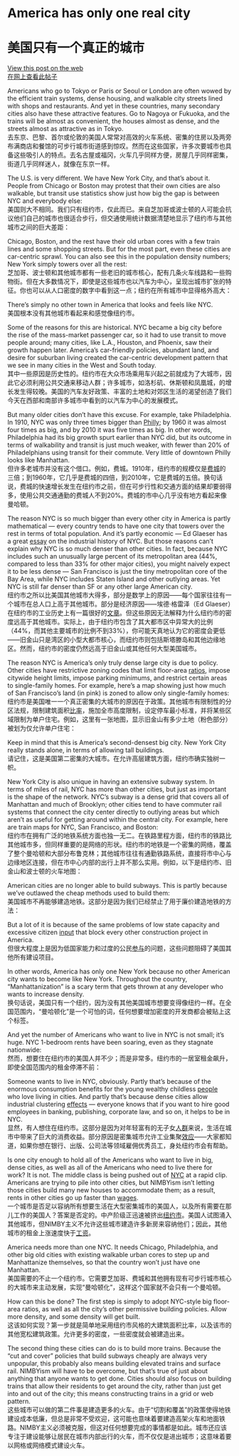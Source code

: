 # America has only one real city  
# 美国只有一个真正的城市  

[View this post on the web](https://www.noahpinion.blog/p/america-has-only-one-real-city)  
[在网上查看此帖子](https://www.noahpinion.blog/p/america-has-only-one-real-city)  

Americans who go to Tokyo or Paris or Seoul or London are often wowed by the efficient train systems, dense housing, and walkable city streets lined with shops and restaurants. And yet in these countries, many secondary cities also have these attractive features. Go to Nagoya or Fukuoka, and the trains will be almost as convenient, the houses almost as dense, and the streets almost as attractive as in Tokyo.  
去东京、巴黎、首尔或伦敦的美国人常常对高效的火车系统、密集的住房以及两旁布满商店和餐馆的可步行城市街道感到惊叹。然而在这些国家，许多次要城市也具备这些吸引人的特点。去名古屋或福冈，火车几乎同样方便，房屋几乎同样密集，街道几乎同样迷人，就像在东京一样。  

The U.S. is very different. We have New York City, and that’s about it. People from Chicago or Boston may protest that their own cities are also walkable, but transit use statistics show just how big the gap is between NYC and everybody else:  
美国则大不相同。我们只有纽约市，仅此而已。来自芝加哥或波士顿的人可能会抗议他们自己的城市也很适合步行，但交通使用统计数据清楚地显示了纽约市与其他城市之间的巨大差距：  

Chicago, Boston, and the rest have their old urban cores with a few train lines and some shopping streets. But for the most part, even these cities are car-centric sprawl. You can also see this in the population density numbers; New York simply towers over all the rest:  
芝加哥、波士顿和其他城市都有一些老旧的城市核心，配有几条火车线路和一些购物街。但在大多数情况下，即使是这些城市也以汽车为中心，呈现出城市扩张的特征。你也可以从人口密度的数字中看到这一点；纽约在所有城市中显得格外高大：  

There’s simply no other town in America that looks and feels like NYC.  
美国根本没有其他城市看起来和感觉像纽约市。  

Some of the reasons for this are historical. NYC became a big city before the rise of the mass-market passenger car, so it had to use transit to move people around; many cities, like L.A., Houston, and Phoenix, saw their growth happen later. America’s car-friendly policies, abundant land, and desire for suburban living created the car-centric development pattern that we see in many cities in the West and South today.  
其中一些原因是历史性的。纽约市在大众市场乘用车兴起之前就成为了大城市，因此它必须利用公共交通来移动人群；许多城市，如洛杉矶、休斯顿和凤凰城，的增长发生得较晚。美国的汽车友好政策、丰富的土地和对郊区生活的渴望创造了我们今天在西部和南部许多城市中看到的以汽车为中心的发展模式。  

But many older cities don’t have this excuse. For example, take Philadelphia. In 1910, NYC was only three times bigger than [Philly](https://substack.com/redirect/18e93274-9b0f-4119-8cbc-415087b936cd?j=eyJ1IjoiMjBsbmJwIn0.KztYzEWpJOR2MnnIg5ijVYRyTJF67hinhCJnHuA6bbA); by 1960 it was almost four times as big, and by 2010 it was five times as big. In other words, Philadelphia had its big growth spurt earlier than NYC did, but its outcome in terms of walkability and transit is just much weaker, with fewer than 20% of Philadelphians using transit for their commute. Very little of downtown Philly looks like Manhattan.  
但许多老城市并没有这个借口。例如，费城。1910年，纽约市的规模仅是[费城](https://substack.com/redirect/18e93274-9b0f-4119-8cbc-415087b936cd?j=eyJ1IjoiMjBsbmJwIn0.KztYzEWpJOR2MnnIg5ijVYRyTJF67hinhCJnHuA6bbA)的三倍；到1960年，它几乎是费城的四倍，到2010年，它是费城的五倍。换句话说，费城的快速增长发生在纽约市之前，但在可步行性和交通方面的结果却要弱得多，使用公共交通通勤的费城人不到20%。费城的市中心几乎没有地方看起来像曼哈顿。  

The reason NYC is so much bigger than every other city in America is partly mathematical — every country tends to have one city that towers over the rest in terms of total population. And it’s partly economic — Ed Glaeser has a great [essay](https://substack.com/redirect/b2102691-addc-4caa-9c7e-b415189d9dd5?j=eyJ1IjoiMjBsbmJwIn0.KztYzEWpJOR2MnnIg5ijVYRyTJF67hinhCJnHuA6bbA) on the industrial history of NYC. But those reasons can’t explain why NYC is so much denser than other cities. In fact, because NYC includes such an unusually large percent of its metropolitan area (44%, compared to less than 33% for other major cities), you might naively expect it to be less dense — San Francisco is just the tiny metropolitan core of the Bay Area, while NYC includes Staten Island and other outlying areas. Yet NYC is still far denser than SF or any other large American city.  
纽约市之所以比美国其他城市大得多，部分是数学上的原因——每个国家往往有一个城市在总人口上高于其他城市。部分是经济原因——埃德·格雷泽（Ed Glaeser）在纽约市的工业历史上有一篇很好的[文章](https://substack.com/redirect/b2102691-addc-4caa-9c7e-b415189d9dd5?j=eyJ1IjoiMjBsbmJwIn0.KztYzEWpJOR2MnnIg5ijVYRyTJF67hinhCJnHuA6bbA)。但这些原因无法解释为什么纽约市的密度远高于其他城市。实际上，由于纽约市包含了其大都市区中异常大的比例（44%，而其他主要城市的比例不到33%），你可能天真地认为它的密度会更低——旧金山只是湾区的小型大都市核心，而纽约市则包括斯塔滕岛和其他边缘地区。然而，纽约市的密度仍然远高于旧金山或其他任何大型美国城市。  

The reason NYC is America’s only truly dense large city is due to policy. Other cities have restrictive zoning codes that limit floor-area [ratios](https://substack.com/redirect/bfd28169-2af1-4675-9f47-611b59f89c46?j=eyJ1IjoiMjBsbmJwIn0.KztYzEWpJOR2MnnIg5ijVYRyTJF67hinhCJnHuA6bbA), impose citywide height limits, impose parking minimums, and restrict certain areas to single-family homes. For example, here’s a map showing just how much of San Francisco’s land (in pink) is zoned to allow only single-family homes:  
纽约市是美国唯一一个真正密集的大城市的原因在于政策。其他城市有限制性的分区法规，限制建筑面积[比率](https://substack.com/redirect/bfd28169-2af1-4675-9f47-611b59f89c46?j=eyJ1IjoiMjBsbmJwIn0.KztYzEWpJOR2MnnIg5ijVYRyTJF67hinhCJnHuA6bbA)，施加全市高度限制，设定停车最小标准，并将某些区域限制为单户住宅。例如，这里有一张地图，显示旧金山有多少土地（粉色部分）被划为仅允许单户住宅：  

Keep in mind that this is America’s second-densest big city. New York City really stands alone, in terms of allowing tall buildings.  
请记住，这是美国第二密集的大城市。在允许高层建筑方面，纽约市确实独树一帜。  

New York City is also unique in having an extensive subway system. In terms of miles of rail, NYC has more than other cities, but just as important is the shape of the network. NYC’s subway is a dense grid that covers all of Manhattan and much of Brooklyn; other cities tend to have commuter rail systems that connect the city center directly to outlying areas but which aren’t as useful for getting around within the central city. For example, here are train maps for NYC, San Francisco, and Boston:  
纽约市在拥有广泛的地铁系统方面也独一无二。在铁路里程方面，纽约市的铁路比其他城市多，但同样重要的是网络的形状。纽约市的地铁是一个密集的网络，覆盖了整个曼哈顿和大部分布鲁克林；其他城市往往有通勤铁路系统，直接将市中心与边缘地区连接，但在市中心内部的出行上并不那么实用。例如，以下是纽约市、旧金山和波士顿的火车地图：  

American cities are no longer able to build subways. This is partly because we’ve outlawed the cheap methods used to build them:  
美国城市不再能够建造地铁。这部分是因为我们已经禁止了用于廉价建造地铁的方法：  

But a lot of it is because of the same problems of low state capacity and excessive citizen [input](https://substack.com/redirect/14805d33-42a1-4fe0-a9a4-354a8b418393?j=eyJ1IjoiMjBsbmJwIn0.KztYzEWpJOR2MnnIg5ijVYRyTJF67hinhCJnHuA6bbA) that block every other construction project in America.  
但很大程度上是因为低国家能力和过度的公民[参与](https://substack.com/redirect/14805d33-42a1-4fe0-a9a4-354a8b418393?j=eyJ1IjoiMjBsbmJwIn0.KztYzEWpJOR2MnnIg5ijVYRyTJF67hinhCJnHuA6bbA)的问题，这些问题阻碍了美国其他所有建设项目。  

In other words, America has only one New York because no other American city wants to become like New York. Throughout the country, “Manhattanization” is a scary term that gets thrown at any developer who wants to increase density.  
换句话说，美国只有一个纽约，因为没有其他美国城市想要变得像纽约一样。在全国范围内，“曼哈顿化”是一个可怕的词，任何想要增加密度的开发商都会被贴上这个标签。  

And yet the number of Americans who want to live in NYC is not small; it’s huge. NYC 1-bedroom rents have been soaring, even as they stagnate nationwide:  
然而，想要住在纽约市的美国人并不少；而是非常多。纽约市的一居室租金飙升，即使全国范围内的租金停滞不前：  

Someone wants to live in NYC, obviously. Partly that’s because of the enormous consumption benefits for the young wealthy childless [people](https://substack.com/redirect/beda94eb-1f39-42d0-9853-58d062cfd50a?j=eyJ1IjoiMjBsbmJwIn0.KztYzEWpJOR2MnnIg5ijVYRyTJF67hinhCJnHuA6bbA) who love living in cities. And partly that’s because dense cities allow industrial clustering [effects](https://substack.com/redirect/c9d5dae9-db24-4431-a381-0a649e08057d?j=eyJ1IjoiMjBsbmJwIn0.KztYzEWpJOR2MnnIg5ijVYRyTJF67hinhCJnHuA6bbA) — everyone knows that if you want to hire good employees in banking, publishing, corporate law, and so on, it helps to be in NYC.  
显然，有人想住在纽约市。这部分是因为对年轻富有的无子女[人群](https://substack.com/redirect/beda94eb-1f39-42d0-9853-58d062cfd50a?j=eyJ1IjoiMjBsbmJwIn0.KztYzEWpJOR2MnnIg5ijVYRyTJF67hinhCJnHuA6bbA)来说，生活在城市中带来了巨大的消费收益。部分原因是密集城市允许工业集聚[效应](https://substack.com/redirect/c9d5dae9-db24-4431-a381-0a649e08057d?j=eyJ1IjoiMjBsbmJwIn0.KztYzEWpJOR2MnnIg5ijVYRyTJF67hinhCJnHuA6bbA)——大家都知道，如果你想在银行、出版、公司法等领域雇佣优秀员工，身处纽约市会有帮助。  

Is one city enough to hold all of the Americans who want to live in big, dense cities, as well as all of the Americans who need to live there for work? It is not. The middle class is being pushed out of [NYC](https://substack.com/redirect/c762464f-7544-4421-b9f7-2bc6c572c900?j=eyJ1IjoiMjBsbmJwIn0.KztYzEWpJOR2MnnIg5ijVYRyTJF67hinhCJnHuA6bbA) at a rapid clip. Americans are trying to pile into other cities, but NIMBYism isn’t letting those cities build many new houses to accommodate them; as a result, rents in other cities go up faster than [wages](https://substack.com/redirect/c9aaa174-b26f-4ece-a1fe-0edbe9ab19d7?j=eyJ1IjoiMjBsbmJwIn0.KztYzEWpJOR2MnnIg5ijVYRyTJF67hinhCJnHuA6bbA).  
一个城市是否足以容纳所有想要生活在大型密集城市的美国人，以及所有需要在那儿工作的美国人？答案是否定的。中产阶级正迅速被挤出[纽约市](https://substack.com/redirect/c762464f-7544-4421-b9f7-2bc6c572c900?j=eyJ1IjoiMjBsbmJwIn0.KztYzEWpJOR2MnnIg5ijVYRyTJF67hinhCJnHuA6bbA)。美国人试图涌入其他城市，但NIMBY主义不允许这些城市建造许多新房来容纳他们；因此，其他城市的租金上涨速度快于[工资](https://substack.com/redirect/c9aaa174-b26f-4ece-a1fe-0edbe9ab19d7?j=eyJ1IjoiMjBsbmJwIn0.KztYzEWpJOR2MnnIg5ijVYRyTJF67hinhCJnHuA6bbA)。  

America needs more than one NYC. It needs Chicago, Philadelphia, and other big old cities with existing walkable urban cores to step up and Manhattanize themselves, so that the country won’t just have one Manhattan.  
美国需要的不止一个纽约市。它需要芝加哥、费城和其他拥有现有可步行城市核心的大城市来主动发展，实现“曼哈顿化”，这样这个国家就不会只有一个曼哈顿。  

How can this be done? The first step is simply to adopt NYC-style big floor-area ratios, as well as all the city’s other permissive building policies. Allow more density, and some density will get built.  
这该如何实现？第一步就是简单地采用纽约市风格的大建筑面积比率，以及该市的其他宽松建筑政策。允许更多的密度，一些密度就会被建造出来。  

The second thing these cities can do is to build more trains. Because the “cut and cover” policies that build subways cheaply are always very unpopular, this probably also means building elevated trains and surface rail. NIMBYism will have to be overcome, but that’s true of just about anything that anyone wants to get done. Cities should also focus on building trains that allow their residents to get around the city, rather than just get into and out of the city; this means constructing trains in a grid or web pattern.  
这些城市可以做的第二件事是建造更多的火车。由于“切割和覆盖”的政策使得地铁建设成本低廉，但总是非常不受欢迎，这可能也意味着要建造高架火车和地面铁路。NIMBY主义必须被克服，但这对任何想要完成的事情都是如此。城市还应该专注于建设能够让居民在城市内部出行的火车，而不仅仅是进出城市；这意味着要以网格或网络模式建设火车。